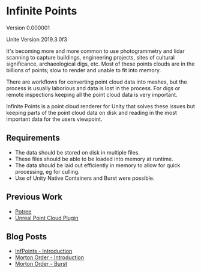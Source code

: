 # Infinite Points

Version 0.000001

Unite Version 2019.3.0f3

It's becoming more and more common to use photogrammetry and lidar scanning to capture buildings, engineering projects, sites of cultural significance, archaeological digs, etc. Most of these points clouds are in the billions of points; slow to render and unable to fit into memory.

There are workflows for converting point cloud data into meshes, but the process is usually laborious and data is lost in the process. For digs or remote inspections keeping all the point cloud data is very important.

Infinite Points is a point cloud renderer for Unity that solves these issues but keeping parts of the point cloud data on disk and reading in the most important data for the users viewpoint.

## Requirements

* The data should be stored on disk in multiple files.
* These files should be able to be loaded into memory at runtime.
* The data should be laid out efficiently in memory to allow for quick processing, eg for culling.
* Use of Unity Native Containers and Burst were possible.

## Previous Work

* [Potree](http://www.potree.org/)
* [Unreal Point Cloud Plugin](https://pointcloudplugin.com/)

## Blog Posts
* [InfPoints - Introduction](http://johnsietsma.com/2019/11/29/infinite-points-introduction/)
* [Morton Order - Introduction](http://johnsietsma.com/2019/12/05/morton-order-introduction/)
* [Morton Order - Burst](http://johnsietsma.com/2019/12/13/mordon-burst/)

